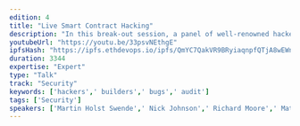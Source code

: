 ```yaml
---
edition: 4
title: "Live Smart Contract Hacking"
description: "In this break-out session, a panel of well-renowned hackers and builders will perform security assessments of contracts that the audience submits - and anyone in the room is highly encouraged to help out and take part in the audit. There will not be time to perform full-scale reviews, but the panel will discuss the contracts both from a high-level perspective and also dive into the nitty gritty details, to see if we can find faults in the implementation. This is a panel session, where we want to interact with the community and bash as many bugs as possible, and hopefully demonstrate how tricky it can be to program for the EVM. Mistakes are what makes us learn: There shall be no shaming of anyone who submits a contract for review."
youtubeUrl: "https://youtu.be/33psvNEthgE"
ipfsHash: "https://ipfs.ethdevops.io/ipfs/QmYC7QakVR9BRyiaqnpfQTjA8wEWnSiT2D4ALC3DQfFaiq?filename=Live_Smart_Contract_Hacking_Devcon4-33psvNEthgE.mp4"
duration: 3344
expertise: "Expert"
type: "Talk"
track: "Security"
keywords: ['hackers',' builders',' bugs',' audit']
tags: ['Security']
speakers: ['Martin Holst Swende',' Nick Johnson',' Richard Moore',' Matthew Di Ferrante']
---
```

